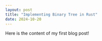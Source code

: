 ```yaml
---
layout: post
title: "Implementing Binary Tree in Rust"
date: 2024-10-20
---
```

Here is the content of my first blog post!